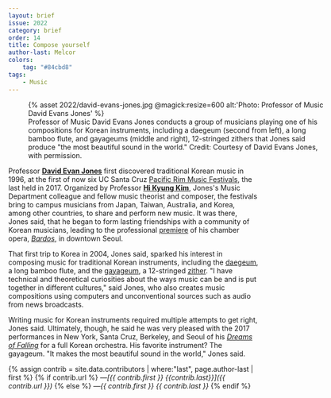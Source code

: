 ```yaml
---
layout: brief
issue: 2022
category: brief
order: 14
title: Compose yourself
author-last: Melcor
colors:
    tag: "#84cbd8"
tags:
    - Music
---
```

<figure class="briefs-full" style="width:600px">
  {% asset 2022/david-evans-jones.jpg @magick:resize=600 alt:'Photo: Professor of Music David Evans Jones' %}<figcaption markdown="span">Professor of Music David Evans Jones conducts a group of musicians playing one of his compositions for Korean instruments, including a daegeum (second from left), a long bamboo flute, and gayageums (middle and right), 12-stringed zithers that Jones said produce "the most beautiful sound in the world." Credit: Courtesy of David Evans Jones, with permission.</figcaption>
</figure>

Professor [**David Evan Jones**](https://music.ucsc.edu/faculty/David-Evan-Jones) first discovered traditional Korean music in 1996, at the first of now six UC Santa Cruz [Pacific Rim Music Festivals](chrome-extension://efaidnbmnnnibpcajpcglclefindmkaj/viewer.html?pdfurl=https%3A%2F%2Fcpb-us-e1.wpmucdn.com%2Fsites.ucsc.edu%2Fdist%2F3%2F352%2Ffiles%2F2018%2F09%2FPacific-Rim_article-miller9-18-1bmui4j.pdf&clen=1437029&chunk=true), the last held in 2017. Organized by Professor [**Hi Kyung Kim**](https://music.ucsc.edu/people/hi-kyung-kim), Jones\'s Music Department colleague and fellow music theorist and composer, the festivals bring to campus musicians from Japan, Taiwan, Australia, and Korea, among other countries, to share and perform new music. It was there, Jones said, that he began to form lasting friendships with a community of Korean musicians, leading to the professional [premiere](https://currents.ucsc.edu/03-04/04-05/korea.html) of his chamber opera, [*Bardos*](https://music.ucsc.edu/faculty_works/bardos), in downtown Seoul.

That first trip to Korea in 2004, Jones said, sparked his interest in composing music for traditional Korean instruments, including the [daegeum](https://en.wikipedia.org/wiki/Daegeum), a long bamboo flute, and the [gayageum](https://en.wikipedia.org/wiki/Gayageum), a 12-stringed [zither](https://en.wikipedia.org/wiki/Zither). "I have technical and theoretical curiosities about the ways music can be and is put together in different cultures," said Jones, who also creates music compositions using computers and unconventional sources such as audio from news broadcasts.

Writing music for Korean instruments required multiple attempts to get right, Jones said. Ultimately, though, he said he was very pleased with the 2017 performances in New York, Santa Cruz, Berkeley, and Seoul of his [*Dreams of Falling*](https://music.ucsc.edu/faculty_works/composition-national-gugak-creative-orchestra-performed-october-2017) for a full Korean orchestra. His favorite instrument? The gayageum. "It makes the most beautiful sound in the world," Jones said.

{% assign contrib = site.data.contributors | where:"last", page.author-last | first %}
{% if contrib.url %}
*&mdash;[{{ contrib.first }} {{contrib.last}}]({{ contrib.url }})*
{% else %}
*&mdash;{{ contrib.first }} {{ contrib.last }}*
{% endif %}
